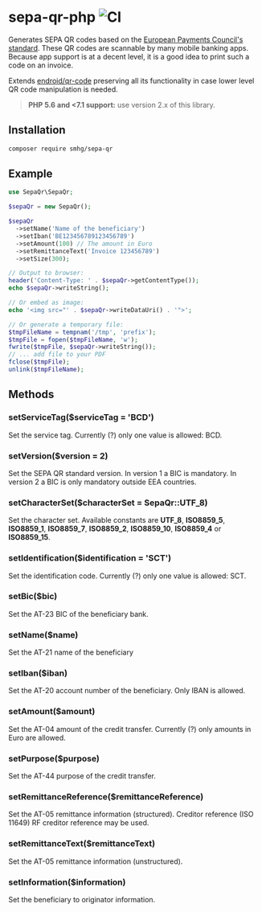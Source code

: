 # sepa-qr-php ![CI](https://github.com/smhg/sepa-qr-php/workflows/CI/badge.svg)
Generates SEPA QR codes based on the [European Payments Council's standard](http://www.europeanpaymentscouncil.eu/index.cfm/knowledge-bank/epc-documents/quick-response-code-guidelines-to-enable-data-capture-for-the-initiation-of-a-sepa-credit-transfer/epc069-12-quick-response-code-guidelines-to-enable-data-capture-for-the-initiation-of-a-sepa-credit-transfer1/). These QR codes are scannable by many mobile banking apps. Because app support is at a decent level, it is a good idea to print such a code on an invoice.

Extends [endroid/qr-code](https://github.com/endroid/QrCode) preserving all its functionality in case lower level QR code manipulation is needed.

> **PHP 5.6 and <7.1 support:** use version 2.x of this library.

## Installation
```bash
composer require smhg/sepa-qr
```

## Example
```php
use SepaQr\SepaQr;

$sepaQr = new SepaQr();

$sepaQr
  ->setName('Name of the beneficiary')
  ->setIban('BE123456789123456789')
  ->setAmount(100) // The amount in Euro
  ->setRemittanceText('Invoice 123456789')
  ->setSize(300);

// Output to browser:
header('Content-Type: ' . $sepaQr->getContentType());
echo $sepaQr->writeString();

// Or embed as image:
echo '<img src="' . $sepaQr->writeDataUri() . '">';

// Or generate a temporary file:
$tmpFileName = tempnam('/tmp', 'prefix');
$tmpFile = fopen($tmpFileName, 'w');
fwrite($tmpFile, $sepaQr->writeString());
// ... add file to your PDF
fclose($tmpFile);
unlink($tmpFileName);
```
## Methods

### setServiceTag($serviceTag = 'BCD')
Set the service tag. Currently (?) only one value is allowed: BCD.

### setVersion($version = 2)
Set the SEPA QR standard version. In version 1 a BIC is mandatory. In version 2 a BIC is only mandatory outside EEA countries.

### setCharacterSet($characterSet = SepaQr::UTF_8)
Set the character set. Available constants are **UTF_8**, **ISO8859_5**, **ISO8859_1**, **ISO8859_7**, **ISO8859_2**, **ISO8859_10**, **ISO8859_4** or **ISO8859_15**.

### setIdentification($identification = 'SCT')
Set the identification code. Currently (?) only one value is allowed: SCT.

### setBic($bic)
Set the AT-23 BIC of the beneficiary bank.

### setName($name)
Set the AT-21 name of the beneficiary

### setIban($iban)
Set the AT-20 account number of the beneficiary. Only IBAN is allowed.

### setAmount($amount)
Set the AT-04 amount of the credit transfer. Currently (?) only amounts in Euro are allowed.

### setPurpose($purpose)
Set the AT-44 purpose of the credit transfer.

### setRemittanceReference($remittanceReference)
Set the AT-05 remittance information (structured). Creditor reference (ISO 11649) RF creditor reference may be used.

### setRemittanceText($remittanceText)
Set the AT-05 remittance information (unstructured).

### setInformation($information)
Set the beneficiary to originator information.
